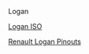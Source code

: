 Logan

[Logan ISO](OEM-Docs/Renault/logan_electric_cd.iso)

[Renault Logan Pinouts](https://www.drive2.com/l/520142393412944627/)